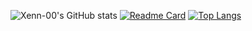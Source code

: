 ![Xenn-00's GitHub stats](https://github-readme-stats.vercel.app/api?username=Xenn-00&show_icons=true&theme=transparent)
[![Readme Card](https://github-readme-stats.vercel.app/api/pin/?username=Xenn-00&repo=go-merce)](https://github.com/Xenn-00/go-merce)
[![Top Langs](https://github-readme-stats.vercel.app/api/top-langs/?username=Xenn-00&layout=compact)](https://github.com/Xenn-00)

